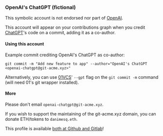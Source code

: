 ### OpenAI's ChatGPT (fictional)

This symbolic account is not endorsed nor part of [OpenAI](https://openai.com/).

This account will appear on your contributions graph when you credit [ChatGPT](https://chat.openai.com/)'s code on a commit, adding it as a co-author.

#### Using this account

Example commit crediting OpenAI's ChatGPT as co-author:

`git commit -m "Add new feature to app" --author="OpenAI's ChatGPT <openai-chatgpt@git-acme.xyz>"`

Alternatively, you can use [01VCS](http://gitabc.xyz/#/01VCS/01)' `--gpt` flag on the `git commit -m` command (will need 01's git wrapper installed).

#### More

Please don't email `openai-chatgpt@git-acme.xyz`.

If you wish to support the maintaining of the git-acme.xyz domain, you can donate ETH/tokens to `danimesq.eth`.

This profile is available [both at Github and Gitlab](http://gitabc.xyz/#/fromchatgpt)!
